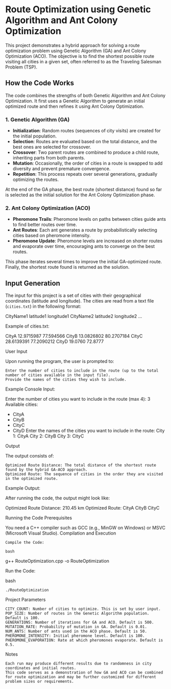 # **Route Optimization using Genetic Algorithm and Ant Colony Optimization**

This project demonstrates a hybrid approach for solving a route optimization problem using Genetic Algorithm (GA) and Ant Colony Optimization (ACO). The objective is to find the shortest possible route visiting all cities in a given set, often referred to as the Traveling Salesman Problem (TSP).

## **How the Code Works**

The code combines the strengths of both Genetic Algorithm and Ant Colony Optimization. It first uses a Genetic Algorithm to generate an initial optimized route and then refines it using Ant Colony Optimization.

### **1. Genetic Algorithm (GA)**

- **Initialization**: Random routes (sequences of city visits) are created for the initial population.
- **Selection**: Routes are evaluated based on the total distance, and the best ones are selected for crossover.
- **Crossover**: Two parent routes are combined to produce a child route, inheriting parts from both parents.
- **Mutation**: Occasionally, the order of cities in a route is swapped to add diversity and prevent premature convergence.
- **Repetition**: This process repeats over several generations, gradually optimizing the routes.

At the end of the GA phase, the best route (shortest distance) found so far is selected as the initial solution for the Ant Colony Optimization phase.

### **2. Ant Colony Optimization (ACO)**

- **Pheromone Trails**: Pheromone levels on paths between cities guide ants to find better routes over time.
- **Ant Routes**: Each ant generates a route by probabilistically selecting cities based on pheromone intensity.
- **Pheromone Update**: Pheromone levels are increased on shorter routes and evaporate over time, encouraging ants to converge on the best routes.

This phase iterates several times to improve the initial GA-optimized route. Finally, the shortest route found is returned as the solution.

## **Input Generation**

The input for this project is a set of cities with their geographical coordinates (latitude and longitude). The cities are read from a text file (`cities.txt`) in the following format:

CityName1 latitude1 longitude1
CityName2 latitude2 longitude2
...

Example of cities.txt:

CityA 12.9715987 77.594566
CityB 13.0826802 80.2707184
CityC 28.6139391 77.2090212
CityD 19.0760 72.8777

User Input

Upon running the program, the user is prompted to:

    Enter the number of cities to include in the route (up to the total number of cities available in the input file).
    Provide the names of the cities they wish to include.

Example Console Input:

Enter the number of cities you want to include in the route (max 4): 3
Available cities:
- CityA
- CityB
- CityC
- CityD
Enter the names of the cities you want to include in the route:
City 1: CityA
City 2: CityB
City 3: CityC

Output

The output consists of:

    Optimized Route Distance: The total distance of the shortest route found by the hybrid GA-ACO approach.
    Optimized Route: The sequence of cities in the order they are visited in the optimized route.

Example Output:

After running the code, the output might look like:

Optimized Route Distance: 210.45 km
Optimized Route: CityA CityB CityC

Running the Code
Prerequisites

You need a C++ compiler such as GCC (e.g., MinGW on Windows) or MSVC (Microsoft Visual Studio).
Compilation and Execution

    Compile the Code:

    bash

g++ RouteOptimization.cpp -o RouteOptimization

Run the Code:

bash

    ./RouteOptimization

Project Parameters

    CITY_COUNT: Number of cities to optimize. This is set by user input.
    POP_SIZE: Number of routes in the Genetic Algorithm population. Default is 100.
    GENERATIONS: Number of iterations for GA and ACO. Default is 500.
    MUTATION_RATE: Probability of mutation in GA. Default is 0.01.
    NUM_ANTS: Number of ants used in the ACO phase. Default is 50.
    PHEROMONE_INTENSITY: Initial pheromone level. Default is 100.
    PHEROMONE_EVAPORATION: Rate at which pheromones evaporate. Default is 0.5.

Notes

    Each run may produce different results due to randomness in city coordinates and initial routes.
    This code serves as a demonstration of how GA and ACO can be combined for route optimization and may be further customized for different problem sizes or requirements.